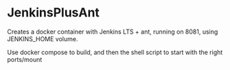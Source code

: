 # JenkinsPlusAnt

Creates a docker container with Jenkins LTS + ant, running on 8081, using JENKINS_HOME volume.

Use docker compose to build, and then the shell script to start with the right ports/mount
